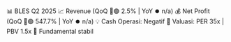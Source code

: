 📊 BLES Q2 2025
📈 Revenue (QoQ 🔼🟢 2.5% | YoY ⏺️ n/a)
💰 Net Profit (QoQ 🔼🟢 547.7% | YoY ⏺️ n/a)
💡 Cash Operasi: Negatif
🧮 Valuasi: PER 35x | PBV 1.5x
🧱 Fundamental stabil
